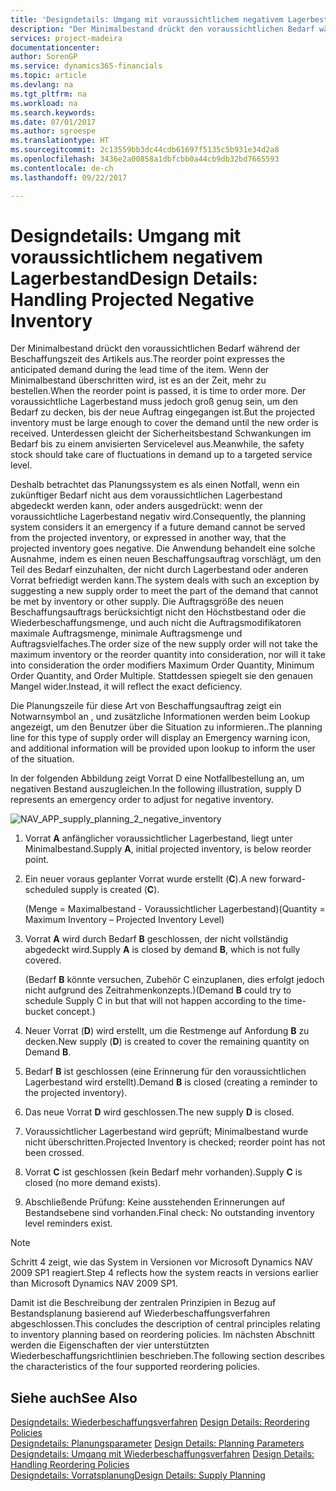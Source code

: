```yaml
---
title: 'Designdetails: Umgang mit voraussichtlichem negativem Lagerbestand | Microsoft Docs'
description: "Der Minimalbestand drückt den voraussichtlichen Bedarf während der Beschaffungszeit des Artikels aus. Wenn der Minimalbestand überschritten wird, ist es an der Zeit, mehr zu bestellen. Der voraussichtliche Lagerbestand muss jedoch groß genug sein, um den Bedarf zu decken, bis der neue Auftrag eingegangen ist. Unterdessen gleicht der Sicherheitsbestand Schwankungen im Bedarf bis zu einem anvisierten Servicelevel aus."
services: project-madeira
documentationcenter: 
author: SorenGP
ms.service: dynamics365-financials
ms.topic: article
ms.devlang: na
ms.tgt_pltfrm: na
ms.workload: na
ms.search.keywords: 
ms.date: 07/01/2017
ms.author: sgroespe
ms.translationtype: HT
ms.sourcegitcommit: 2c13559bb3dc44cdb61697f5135c5b931e34d2a8
ms.openlocfilehash: 3436e2a00858a1dbfcbb0a44cb9db32bd7665593
ms.contentlocale: de-ch
ms.lasthandoff: 09/22/2017

---
```

# <a name="design-details-handling-projected-negative-inventory"></a><span data-ttu-id="0147a-106">Designdetails: Umgang mit voraussichtlichem negativem Lagerbestand</span><span class="sxs-lookup"><span data-stu-id="0147a-106">Design Details: Handling Projected Negative Inventory</span></span>
<span data-ttu-id="0147a-107">Der Minimalbestand drückt den voraussichtlichen Bedarf während der Beschaffungszeit des Artikels aus.</span><span class="sxs-lookup"><span data-stu-id="0147a-107">The reorder point expresses the anticipated demand during the lead time of the item.</span></span> <span data-ttu-id="0147a-108">Wenn der Minimalbestand überschritten wird, ist es an der Zeit, mehr zu bestellen.</span><span class="sxs-lookup"><span data-stu-id="0147a-108">When the reorder point is passed, it is time to order more.</span></span> <span data-ttu-id="0147a-109">Der voraussichtliche Lagerbestand muss jedoch groß genug sein, um den Bedarf zu decken, bis der neue Auftrag eingegangen ist.</span><span class="sxs-lookup"><span data-stu-id="0147a-109">But the projected inventory must be large enough to cover the demand until the new order is received.</span></span> <span data-ttu-id="0147a-110">Unterdessen gleicht der Sicherheitsbestand Schwankungen im Bedarf bis zu einem anvisierten Servicelevel aus.</span><span class="sxs-lookup"><span data-stu-id="0147a-110">Meanwhile, the safety stock should take care of fluctuations in demand up to a targeted service level.</span></span>  

 <span data-ttu-id="0147a-111">Deshalb betrachtet das Planungssystem es als einen Notfall, wenn ein zukünftiger Bedarf nicht aus dem voraussichtlichen Lagerbestand abgedeckt werden kann, oder anders ausgedrückt: wenn der voraussichtliche Lagerbestand negativ wird.</span><span class="sxs-lookup"><span data-stu-id="0147a-111">Consequently, the planning system considers it an emergency if a future demand cannot be served from the projected inventory, or expressed in another way, that the projected inventory goes negative.</span></span> <span data-ttu-id="0147a-112">Die Anwendung behandelt eine solche Ausnahme, indem es einen neuen Beschaffungsauftrag vorschlägt, um den Teil des Bedarf einzuhalten, der nicht durch Lagerbestand oder anderen Vorrat befriedigt werden kann.</span><span class="sxs-lookup"><span data-stu-id="0147a-112">The system deals with such an exception by suggesting a new supply order to meet the part of the demand that cannot be met by inventory or other supply.</span></span> <span data-ttu-id="0147a-113">Die Auftragsgröße des neuen Beschaffungsauftrags berücksichtigt nicht den Höchstbestand oder die Wiederbeschaffungsmenge, und auch nicht die Auftragsmodifikatoren maximale Auftragsmenge, minimale Auftragsmenge und Auftragsvielfaches.</span><span class="sxs-lookup"><span data-stu-id="0147a-113">The order size of the new supply order will not take the maximum inventory or the reorder quantity into consideration, nor will it take into consideration the order modifiers Maximum Order Quantity, Minimum Order Quantity, and Order Multiple.</span></span> <span data-ttu-id="0147a-114">Stattdessen spiegelt sie den genauen Mangel wider.</span><span class="sxs-lookup"><span data-stu-id="0147a-114">Instead, it will reflect the exact deficiency.</span></span>  

 <span data-ttu-id="0147a-115">Die Planungszeile für diese Art von Beschaffungsauftrag zeigt ein Notwarnsymbol an , und zusätzliche Informationen werden beim Lookup angezeigt, um den Benutzer über die Situation zu informieren..</span><span class="sxs-lookup"><span data-stu-id="0147a-115">The planning line for this type of supply order will display an Emergency warning icon, and additional information will be provided upon lookup to inform the user of the situation.</span></span>  

 <span data-ttu-id="0147a-116">In der folgenden Abbildung zeigt Vorrat D eine Notfallbestellung an, um negativen Bestand auszugleichen.</span><span class="sxs-lookup"><span data-stu-id="0147a-116">In the following illustration, supply D represents an emergency order to adjust for negative inventory.</span></span>  

 ![](media/nav_app_supply_planning_2_negative_inventory.png "NAV_APP_supply_planning_2_negative_inventory")  

1.  <span data-ttu-id="0147a-117">Vorrat **A** anfänglicher voraussichtlicher Lagerbestand, liegt unter Minimalbestand.</span><span class="sxs-lookup"><span data-stu-id="0147a-117">Supply **A**, initial projected inventory, is below reorder point.</span></span>  

2.  <span data-ttu-id="0147a-118">Ein neuer voraus geplanter Vorrat wurde erstellt (**C**).</span><span class="sxs-lookup"><span data-stu-id="0147a-118">A new forward-scheduled supply is created (**C**).</span></span>  

     <span data-ttu-id="0147a-119">(Menge = Maximalbestand - Voraussichtlicher Lagerbestand)</span><span class="sxs-lookup"><span data-stu-id="0147a-119">(Quantity = Maximum Inventory – Projected Inventory Level)</span></span>  

3.  <span data-ttu-id="0147a-120">Vorrat **A** wird durch Bedarf **B** geschlossen, der nicht vollständig abgedeckt wird.</span><span class="sxs-lookup"><span data-stu-id="0147a-120">Supply **A** is closed by demand **B**, which is not fully covered.</span></span>  

     <span data-ttu-id="0147a-121">(Bedarf **B** könnte versuchen, Zubehör C einzuplanen, dies erfolgt jedoch nicht aufgrund des Zeitrahmenkonzepts.)</span><span class="sxs-lookup"><span data-stu-id="0147a-121">(Demand **B** could try to schedule Supply C in but that will not happen according to the time-bucket concept.)</span></span>  

4.  <span data-ttu-id="0147a-122">Neuer Vorrat (**D**) wird erstellt, um die Restmenge auf Anfordung **B** zu decken.</span><span class="sxs-lookup"><span data-stu-id="0147a-122">New supply (**D**) is created to cover the remaining quantity on Demand **B**.</span></span>  

5.  <span data-ttu-id="0147a-123">Bedarf **B** ist geschlossen (eine Erinnerung für den voraussichtlichen Lagerbestand wird erstellt).</span><span class="sxs-lookup"><span data-stu-id="0147a-123">Demand **B** is closed (creating a reminder to the projected inventory).</span></span>  

6.  <span data-ttu-id="0147a-124">Das neue Vorrat **D** wird geschlossen.</span><span class="sxs-lookup"><span data-stu-id="0147a-124">The new supply **D** is closed.</span></span>  

7.  <span data-ttu-id="0147a-125">Voraussichtlicher Lagerbestand wird geprüft; Minimalbestand wurde nicht überschritten.</span><span class="sxs-lookup"><span data-stu-id="0147a-125">Projected Inventory is checked; reorder point has not been crossed.</span></span>  

8.  <span data-ttu-id="0147a-126">Vorrat **C** ist geschlossen (kein Bedarf mehr vorhanden).</span><span class="sxs-lookup"><span data-stu-id="0147a-126">Supply **C** is closed (no more demand exists).</span></span>  

9. <span data-ttu-id="0147a-127">Abschließende Prüfung: Keine ausstehenden Erinnerungen auf Bestandsebene sind vorhanden.</span><span class="sxs-lookup"><span data-stu-id="0147a-127">Final check: No outstanding inventory level reminders exist.</span></span>  

> [!NOTE]  
>  <span data-ttu-id="0147a-128">Schritt 4 zeigt, wie das System in Versionen vor Microsoft Dynamics NAV 2009 SP1 reagiert.</span><span class="sxs-lookup"><span data-stu-id="0147a-128">Step 4 reflects how the system reacts in versions earlier than Microsoft Dynamics NAV 2009 SP1.</span></span>  

 <span data-ttu-id="0147a-129">Damit ist die Beschreibung der zentralen Prinzipien in Bezug auf Bestandsplanung basierend auf Wiederbeschaffungsverfahren abgeschlossen.</span><span class="sxs-lookup"><span data-stu-id="0147a-129">This concludes the description of central principles relating to inventory planning based on reordering policies.</span></span> <span data-ttu-id="0147a-130">Im nächsten Abschnitt werden die Eigenschaften der vier unterstützten Wiederbeschaffungsrichtlinien beschrieben.</span><span class="sxs-lookup"><span data-stu-id="0147a-130">The following section describes the characteristics of the four supported reordering policies.</span></span>  

## <a name="see-also"></a><span data-ttu-id="0147a-131">Siehe auch</span><span class="sxs-lookup"><span data-stu-id="0147a-131">See Also</span></span>  
 <span data-ttu-id="0147a-132">[Designdetails: Wiederbeschaffungsverfahren](design-details-reordering-policies.md) </span><span class="sxs-lookup"><span data-stu-id="0147a-132">[Design Details: Reordering Policies](design-details-reordering-policies.md) </span></span>  
 <span data-ttu-id="0147a-133">[Designdetails: Planungsparameter](design-details-planning-parameters.md) </span><span class="sxs-lookup"><span data-stu-id="0147a-133">[Design Details: Planning Parameters](design-details-planning-parameters.md) </span></span>  
 <span data-ttu-id="0147a-134">[Designdetails: Umgang mit Wiederbeschaffungsverfahren](design-details-handling-reordering-policies.md) </span><span class="sxs-lookup"><span data-stu-id="0147a-134">[Design Details: Handling Reordering Policies](design-details-handling-reordering-policies.md) </span></span>  
 [<span data-ttu-id="0147a-135">Designdetails: Vorratsplanung</span><span class="sxs-lookup"><span data-stu-id="0147a-135">Design Details: Supply Planning</span></span>](design-details-supply-planning.md)

